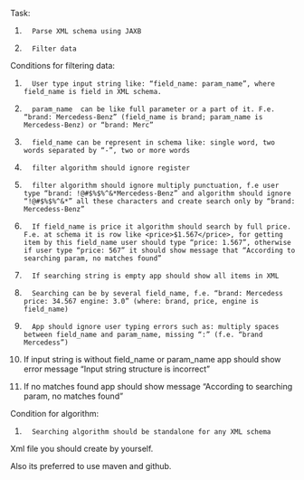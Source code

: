 Task:
1.       Parse XML schema using JAXB

2.       Filter data

 
Conditions for filtering data:
1.       User type input string like: “field_name: param_name”, where field_name is field in XML schema.

2.       param_name  can be like full parameter or a part of it. F.e. “brand: Mercedess-Benz” (field_name is brand; param_name is Mercedess-Benz) or “brand: Merc”

3.       field_name can be represent in schema like: single word, two words separated by “-”, two or more words

4.       filter algorithm should ignore register

5.       filter algorithm should ignore multiply punctuation, f.e user type “brand: !@#$%$%^&*Mercedess-Benz” and algorithm should ignore “!@#$%$%^&*” all these characters and create search only by “brand: Mercedess-Benz”

6.       If field_name is price it algorithm should search by full price. F.e. at schema it is row like <price>$1.567</price>, for getting item by this field_name user should type “price: 1.567”, otherwise if user type “price: 567” it should show message that “According to searching param, no matches found”

7.       If searching string is empty app should show all items in XML

8.       Searching can be by several field_name, f.e. “brand: Mercedess price: 34.567 engine: 3.0” (where: brand, price, engine is field_name)

9.       App should ignore user typing errors such as: multiply spaces between field_name and param_name, missing “:” (f.e. “brand Mercedess”)

10.   If input string is without field_name or param_name app should show error message “Input string structure is incorrect”

11.   If no matches found app should show message “According to searching param, no matches found”

 
Condition for algorithm:
1.       Searching algorithm should be standalone for any XML schema

 
Xml file you should create by yourself.
 
Also its preferred to use maven and github. 
